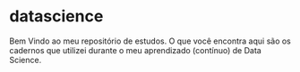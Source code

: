 # datascience
Bem Vindo ao meu repositório de estudos.
O que você encontra aqui são os cadernos que utilizei durante o meu aprendizado (contínuo) de Data Science.
